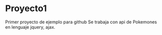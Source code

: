# Proyecto1
Primer proyecto de ejemplo para github
Se trabaja con api de Pokemones en lenguaje
jquery, ajax.

